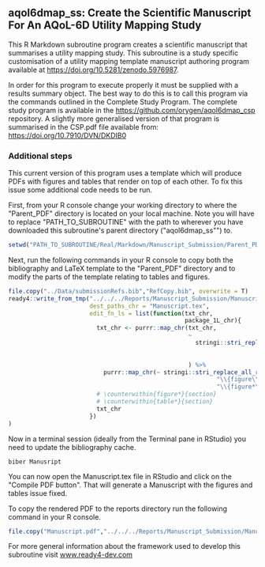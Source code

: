 ## aqol6dmap_ss: Create the Scientific Manuscript For An AQoL-6D Utility Mapping Study
This R Markdown subroutine program creates a scientific manuscript that summarises a utility mapping study. This subroutine is a study specific customisation of a utility mapping template manuscript authoring program available at https://doi.org/10.5281/zenodo.5976987.

In order for this program to execute properly it must be supplied with a results summary object. The best way to do this is to call this program via the commands outlined in the Complete Study Program. The complete study program is available in the https://github.com/orygen/aqol6dmap_csp repository. A slightly more generalised version of that program is summarised in the CSP.pdf file available from: https://doi.org/10.7910/DVN/DKDIB0

### Additional steps
This current version of this program uses a template which will produce PDFs with figures and tables that render on top of each other. To fix this issue some additional code needs to be run.

First, from your R console change your working directory to where the "Parent_PDF" directory is located on your local machine. Note you will have to replace "PATH_TO_SUBROUTINE" with the path to wherever you have downloaded this subroutine's parent directory ("aqol6dmap_ss"") to.

```r
setwd("PATH_TO_SUBROUTINE/Real/Markdown/Manuscript_Submission/Parent_PDF") # aqol6dmap_ss
```

Next, run the following commands in your R console to copy both the bibliography and LaTeX template to the "Parent_PDF" directory and to modify the parts of the template relating to tables and figures.

```r
file.copy("../Data/submissionRefs.bib","RefCopy.bib", overwrite = T)
ready4::write_from_tmp("../../../Reports/Manuscript_Submission/Manuscript.tex",
                       dest_paths_chr = "Manuscript.tex",
                       edit_fn_ls = list(function(txt_chr,
                                                  package_1L_chr){
                         txt_chr <- purrr::map_chr(txt_chr,
                                                   ~
                                                     stringi::stri_replace_all_regex(.x,
                                                                              "\\{table\\}",
                                                                              "\\{table*\\}")
                                                   ) %>%
                           purrr::map_chr(~ stringi::stri_replace_all_regex(.x,
                                                           "\\{figure\\}",
                                                           "\\{figure*\\}"))
                         # \counterwithin{figure*}{section}
                         # \counterwithin{table*}{section}
                         txt_chr
                       })
)

```

Now in a terminal session (ideally from the Terminal pane in RStudio) you need to update the bibliography cache.
```
biber Manusript
```

You can now open the  Manuscript.tex file in RStudio and click on the "Compile PDF button". That will generate a Manuscript with the figures and tables issue fixed.

To copy the rendered PDF to the reports directory run the following command in your R console.

```r
file.copy("Manuscript.pdf","../../../Reports/Manuscript_Submission/Manuscript.pdf", overwrite = T)
```

For more general information about the framework used to develop this subroutine visit www.ready4-dev.com